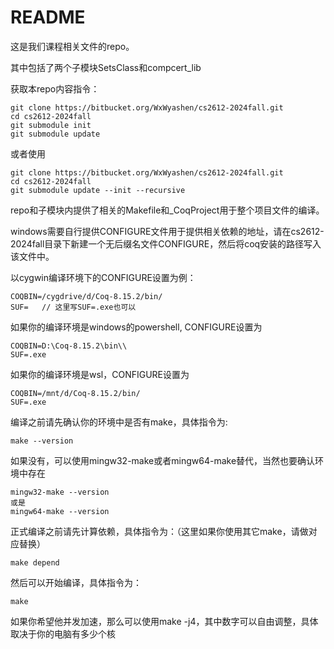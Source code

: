 # README #

这是我们课程相关文件的repo。

其中包括了两个子模块SetsClass和compcert_lib



获取本repo内容指令：

```
git clone https://bitbucket.org/WxWyashen/cs2612-2024fall.git
cd cs2612-2024fall
git submodule init
git submodule update
```

或者使用

```
git clone https://bitbucket.org/WxWyashen/cs2612-2024fall.git
cd cs2612-2024fall
git submodule update --init --recursive
```



repo和子模块内提供了相关的Makefile和_CoqProject用于整个项目文件的编译。

windows需要自行提供CONFIGURE文件用于提供相关依赖的地址，请在cs2612-2024fall目录下新建一个无后缀名文件CONFIGURE，然后将coq安装的路径写入该文件中。

以cygwin编译环境下的CONFIGURE设置为例：

```
COQBIN=/cygdrive/d/Coq-8.15.2/bin/
SUF=   // 这里写SUF=.exe也可以
```



如果你的编译环境是windows的powershell, CONFIGURE设置为

```
COQBIN=D:\Coq-8.15.2\bin\\
SUF=.exe
```



如果你的编译环境是wsl，CONFIGURE设置为

```
COQBIN=/mnt/d/Coq-8.15.2/bin/
SUF=.exe
```



编译之前请先确认你的环境中是否有make，具体指令为:

```
make --version
```

如果没有，可以使用mingw32-make或者mingw64-make替代，当然也要确认环境中存在

```
mingw32-make --version
或是
mingw64-make --version
```





正式编译之前请先计算依赖，具体指令为：（这里如果你使用其它make，请做对应替换）

```
make depend
```

然后可以开始编译，具体指令为：

```
make
```

如果你希望他并发加速，那么可以使用make -j4，其中数字可以自由调整，具体取决于你的电脑有多少个核

